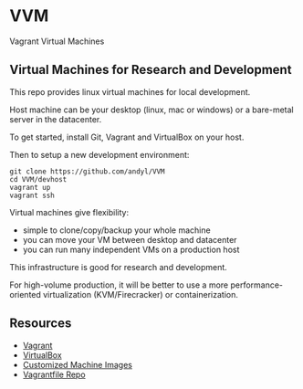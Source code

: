 # VVM

Vagrant Virtual Machines

## Virtual Machines for Research and Development

This repo provides linux virtual machines for local development.

Host machine can be your desktop (linux, mac or windows) or a bare-metal server
in the datacenter.

To get started, install Git, Vagrant and VirtualBox on your host.

Then to setup a new development environment:

    git clone https://github.com/andyl/VVM
    cd VVM/devhost
    vagrant up
    vagrant ssh 

Virtual machines give flexibility:
- simple to clone/copy/backup your whole machine
- you can move your VM between desktop and datacenter
- you can run many independent VMs on a production host

This infrastructure is good for research and development.

For high-volume production, it will be better to use a more
performance-oriented virtualization (KVM/Firecracker) or containerization.

## Resources

- [Vagrant](http://vagrantup.com)
- [VirtualBox](https://www.virtualbox.org/)
- [Customized Machine Images](https://app.vagrantup.com/bugmark)
- [Vagrantfile Repo](https://github.com/andyl/VVM)

